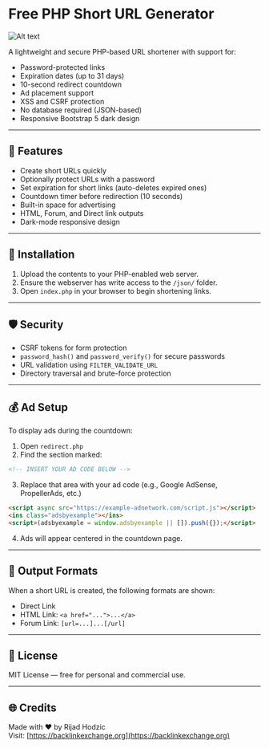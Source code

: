 # Free PHP Short URL Generator

 ![Alt text](https://i.postimg.cc/CKBBQ46C/33db1892bd5cd7649b32df3382aee4d4.png)

A lightweight and secure PHP-based URL shortener with support for:

- Password-protected links
- Expiration dates (up to 31 days)
- 10-second redirect countdown
- Ad placement support
- XSS and CSRF protection
- No database required (JSON-based)
- Responsive Bootstrap 5 dark design

---

## 🚀 Features

- Create short URLs quickly
- Optionally protect URLs with a password
- Set expiration for short links (auto-deletes expired ones)
- Countdown timer before redirection (10 seconds)
- Built-in space for advertising
- HTML, Forum, and Direct link outputs
- Dark-mode responsive design

---

## 📂 Installation

1. Upload the contents to your PHP-enabled web server.
2. Ensure the webserver has write access to the `/json/` folder.
3. Open `index.php` in your browser to begin shortening links.

---

## 🛡 Security

- CSRF tokens for form protection
- `password_hash()` and `password_verify()` for secure passwords
- URL validation using `FILTER_VALIDATE_URL`
- Directory traversal and brute-force protection

---

## 💰 Ad Setup

To display ads during the countdown:

1. Open `redirect.php`
2. Find the section marked:

```html
<!-- INSERT YOUR AD CODE BELOW -->
```

3. Replace that area with your ad code (e.g., Google AdSense, PropellerAds, etc.)

```html
<script async src="https://example-adnetwork.com/script.js"></script>
<ins class="adsbyexample"></ins>
<script>(adsbyexample = window.adsbyexample || []).push({});</script>
```

4. Ads will appear centered in the countdown page.

---

## 🔗 Output Formats

When a short URL is created, the following formats are shown:

- Direct Link  
- HTML Link: `<a href="...">...</a>`
- Forum Link: `[url=...]...[/url]`

---

## 📝 License

MIT License — free for personal and commercial use.

---

## 🌐 Credits

Made with ❤️ by Rijad Hodzic  
Visit: [https://backlinkexchange.org](https://backlinkexchange.org)
